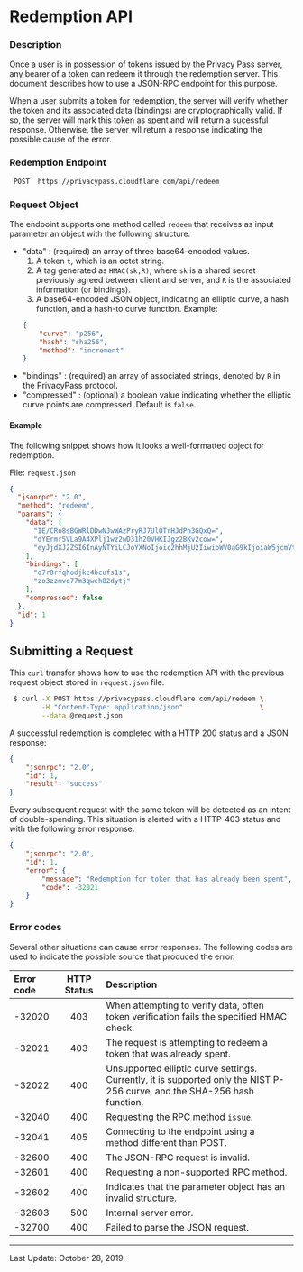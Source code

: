 # Redemption API

### Description

Once a user is in possession of tokens issued by the Privacy Pass server, any bearer of a token can redeem it through the redemption server. This document describes how to use a JSON-RPC endpoint for this purpose.

When a user submits a token for redemption, the server will verify whether the token and its associated data (bindings) are cryptographically valid. If so, the server will mark this token as spent and will return a sucessful response. Otherwise, the server wll return a response indicating the possible cause of the error.

### Redemption Endpoint

~~~sh
 POST  https://privacypass.cloudflare.com/api/redeem
~~~

### Request Object

The endpoint supports one method called `redeem` that receives as input parameter an object with the following structure:
-   "data" : (required) an array of three base64-encoded values.
    1.  A token `t`, which is an octet string.
    2.  A tag generated as `HMAC(sk,R)`, where `sk` is a shared secret previously agreed between client and server, and `R` is the associated information (or bindings).
    3.  A base64-encoded JSON object, indicating an elliptic curve, a hash function, and a hash-to curve function. Example:
    ```json
    {
        "curve": "p256",
        "hash": "sha256",
        "method": "increment"
    }
    ```
-   "bindings" : (required) an array of associated strings, denoted by `R` in the PrivacyPass protocol.
-   "compressed" : (optional) a boolean value indicating whether the elliptic curve points are compressed. Default is `false`.

#### Example

The following snippet shows how it looks a well-formatted object for redemption.

File: `request.json`
```JSON
{
  "jsonrpc": "2.0",
  "method": "redeem",
  "params": {
    "data": [
      "IE/CRo8sBGWRlDDwNJwWAzPryRJ7UlOTrHJdPh3GQxQ=",
      "dYErmr5VLa9A4XPlj1wz2wD31h20VHKIJgz2BKv2cow=",
      "eyJjdXJ2ZSI6InAyNTYiLCJoYXNoIjoic2hhMjU2IiwibWV0aG9kIjoiaW5jcmVtZW50In0="
    ],
    "bindings": [
      "q7r8rfqhodjkc4bcufs1s",
      "zo3zzmvq77m3qwch82dytj"
    ],
    "compressed": false
  },
  "id": 1
}
```

## Submitting a Request

This `curl` transfer shows how to use the redemption API with the previous request object stored in `request.json` file.

```sh
 $ curl -X POST https://privacypass.cloudflare.com/api/redeem \
        -H "Content-Type: application/json"                   \
        --data @request.json
```

A successful redemption is completed with a HTTP 200 status and a JSON response:

```json
{
    "jsonrpc": "2.0",
    "id": 1,
    "result": "success"
}
```

Every subsequent request with the same token will be detected as an intent of double-spending. This situation is alerted with a HTTP-403 status and with the following error response.

```json
{
    "jsonrpc": "2.0",
    "id": 1,
    "error": {
        "message": "Redemption for token that has already been spent",
        "code": -32021
    }
}
```

### Error codes

Several other situations can cause error responses. The following codes are used to indicate the possible source that produced the error.


| Error code | HTTP Status | Description |
|:-----------|:-----------:|:------------|
| -32020 | 403 | When attempting to verify data, often token verification fails the specified HMAC check. |
| -32021 | 403 | The request is attempting to redeem a token that was already  spent. |
| -32022 | 400 | Unsupported elliptic curve settings. Currently, it is supported only the NIST P-256 curve, and the SHA-256 hash function. |
| -32040 | 400 | Requesting the RPC method `issue`. |
| -32041 | 405 | Connecting to the endpoint using a method different than POST. |
| -32600 | 400 | The JSON-RPC request is invalid. |
| -32601 | 400 | Requesting a non-supported RPC method. |
| -32602 | 400 | Indicates that the parameter object has an invalid structure. |
| -32603 | 500 | Internal server error. |
| -32700 | 400 | Failed to parse the JSON request. |

---
Last Update: October 28, 2019.
